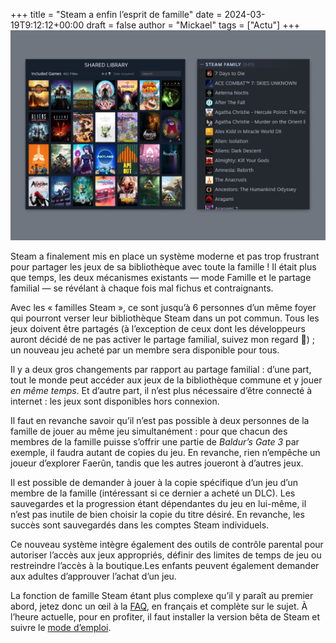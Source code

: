 +++
title = "Steam a enfin l’esprit de famille"
date = 2024-03-19T9:12:12+00:00
draft = false
author = "Mickael"
tags = ["Actu"]
+++
![Steam bibliothèque familiale](steam.jpg "© Steam")

Steam a finalement mis en place un système moderne et pas trop frustrant pour partager les jeux de sa bibliothèque avec toute la famille ! Il était plus que temps, les deux mécanismes existants — mode Famille et le partage familial — se révélant à chaque fois mal fichus et contraignants.

Avec les « familles Steam », ce sont jusqu’à 6 personnes d’un même foyer qui pourront verser leur bibliothèque Steam dans un pot commun. Tous les jeux doivent être partagés (à l’exception de ceux dont les développeurs auront décidé de ne pas activer le partage familial, suivez mon regard 🍑) ; un nouveau jeu acheté par un membre sera disponible pour tous.

Il y a deux gros changements par rapport au partage familial : d’une part, tout le monde peut accéder aux jeux de la bibliothèque commune et y jouer *en même temps*. Et d’autre part, il n’est plus nécessaire d’être connecté à internet : les jeux sont disponibles hors connexion.

Il faut en revanche savoir qu’il n’est pas possible à deux personnes de la famille de jouer au même jeu simultanément : pour que chacun des membres de la famille puisse s’offrir une partie de *Baldur’s Gate 3* par exemple, il faudra autant de copies du jeu. En revanche, rien n’empêche un joueur d’explorer Faerûn, tandis que les autres joueront à d’autres jeux.

Il est possible de demander à jouer à la copie spécifique d’un jeu d’un membre de la famille (intéressant si ce dernier a acheté un DLC). Les sauvegardes et la progression étant dépendantes du jeu en lui-même, il n’est pas inutile de bien choisir la copie du titre désiré. En revanche, les succès sont sauvegardés dans les comptes Steam individuels.

Ce nouveau système intègre également des outils de contrôle parental pour autoriser l’accès aux jeux appropriés, définir des limites de temps de jeu ou restreindre l’accès à la boutique.Les enfants peuvent également demander aux adultes d’approuver l’achat d’un jeu.

La fonction de famille Steam étant plus complexe qu’il y paraît au premier abord, jetez donc un œil à la [FAQ](https://help.steampowered.com/fr/faqs/view/054C-3167-DD7F-49D4), en français et complète sur le sujet. À l’heure actuelle, pour en profiter, il faut installer la version bêta de Steam et suivre le [mode d’emploi](https://store.steampowered.com/news/app/593110/view/4149575031735702628).